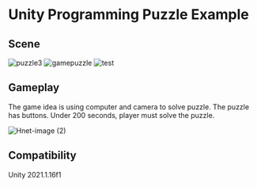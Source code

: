 # Unity Programming Puzzle Example

## Scene
![puzzle3](https://user-images.githubusercontent.com/43264365/139613235-a9dd5019-e372-4adb-8c49-e0cb6f4a8db3.png)
![gamepuzzle](https://user-images.githubusercontent.com/43264365/139605548-7d291617-557b-4fe6-9472-bb463f9e971c.png)
![test](https://user-images.githubusercontent.com/43264365/139617316-18d6740e-bdf8-4bc9-9b42-17cab3fad4b9.png)

## Gameplay
The game idea is using computer and camera to solve puzzle. The puzzle has buttons. Under 200 seconds, player must solve the puzzle.

![Hnet-image (2)](https://user-images.githubusercontent.com/43264365/139613013-1cc1a319-9eb0-463e-a4cd-4c99b6f83229.gif)

## Compatibility
Unity 2021.1.16f1
